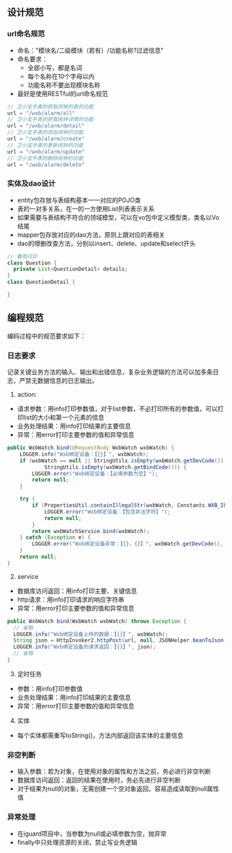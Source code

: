## 设计规范
### url命名规范

- 命名："模块名/二级模块（若有）/功能名称?过滤信息"
- 命名要求：
    - 全部小写，都是名词
    - 每个名称在10个字母以内
    - 功能名称不要出现模块名称
- 最好是使用RESTful的url命名规范
```java
// 卫小宝手表的获取闹钟列表的功能
url = "/wxb/alarm/all"
// 卫小宝手表的获取闹钟详情的功能
url = "/wxb/alarm/detail"
// 卫小宝手表的添加闹钟的功能
url = "/wxb/alarm/create"
// 卫小宝手表的更新闹钟的功能
url = "/wxb/alarm/update"
// 卫小宝手表的删除闹钟的功能
url = "/wxb/alarm/delete"
```

### 实体及dao设计

- entity包存放与表结构基本一一对应的POJO类
- 表的一对多关系，在一的一方使用List列表表示关系
- 如果需要与表结构不符合的领域模型，可以在vo包中定义模型类，类名以Vo结尾
- mapper包存放对应的dao方法，原则上跟对应的表相关
- dao的增删改查方法，分别以insert、delete、update和select开头
```java
// 春雨问诊
class Question {
  private List<QuestionDetail> details;
}
class QuestionDetail {

}
```

## 编程规范

编码过程中的规范要求如下：

### 日志要求  
记录关键业务方法的输入、输出和出错信息，复杂业务逻辑的方法可以加多条日志，严禁无数据信息的日志输出。

1. action:

- 请求参数：用info打印参数值，对于list参数，不必打印所有的参数值，可以打印list的大小和第一个元素的信息
- 业务处理结果：用info打印结果的主要信息
- 异常：用error打印主要参数的值和异常信息
```java
public WxbWatch bind(@RequestBody WxbWatch wxbWatch) {
    LOGGER.info("Wxb绑定设备：【{}】", wxbWatch);
    if (wxbWatch == null || StringUtils.isEmpty(wxbWatch.getDevCode()) ||
            StringUtils.isEmpty(wxbWatch.getBindCode())) {
        LOGGER.error("Wxb绑定设备：【必填参数为空】");
        return null;
    }

    try {
        if (PropertiesUtil.containIllegalStr(wxbWatch, Constants.WXB_ILLEGAL_STR)) {
            LOGGER.error("Wxb绑定设备：【包含非法字符】");
            return null;
        }
        return wxbWatchService.bind(wxbWatch);
    } catch (Exception e) {
        LOGGER.error("Wxb绑定设备异常：【{}，{}】", wxbWatch.getDevCode(), e.getMessage());
    }
    return null;
}
```

2. service

- 数据库访问返回：用info打印主要、关键信息
- http请求：用info打印请求的响应字符串
- 异常：用error打印主要参数的值和异常信息
```java
public WxbWatch bind(WxbWatch wxbWatch) throws Exception {
  // 省略
  LOGGER.info("Wxb绑定设备上传的数据：【{}】", wxbWatch);
  String json = HttpInvoker2.httpPost(url, null, JSONHelper.beanToJson(wxbWatch));
  LOGGER.info("Wxb绑定设备的请求返回：【{}】", json);
  // 省略
}
```

3. 定时任务

- 参数：用info打印参数值
- 业务处理结果：用info打印结果的主要信息
- 异常：用error打印主要参数的值和异常信息

4. 实体

- 每个实体都需重写toString()，方法内部返回该实体的主要信息

### 非空判断  

- 输入参数：若为对象，在使用对象的属性和方法之前，务必进行非空判断
- 数据库访问返回：返回的结果在使用时，务必先进行非空判断
- 对于结果为null的对象，无需创建一个空对象返回，容易造成读取到null属性值

### 异常处理  

- 在iguard项目中，当参数为null或必填参数为空，抛异常
- finally中只处理资源的关闭，禁止写业务逻辑
